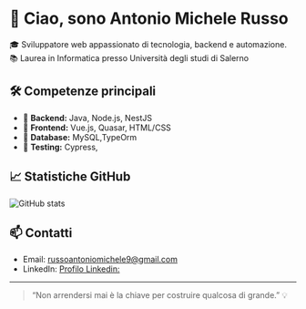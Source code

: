 # 👋 Ciao, sono Antonio Michele Russo

🎓 Sviluppatore web appassionato di tecnologia, backend e automazione.  
📚 Laurea in Informatica presso Università degli studi di Salerno

## 🛠️ Competenze principali
- 🔹 **Backend:** Java, Node.js, NestJS
- 🔹 **Frontend:** Vue.js, Quasar, HTML/CSS
- 🔹 **Database:** MySQL,TypeOrm
- 🔹 **Testing:** Cypress,

## 📈 Statistiche GitHub
![GitHub stats](https://github-readme-stats.vercel.app/api?username=michele55&show_icons=true&theme=radical)

## 📫 Contatti
- Email: [russoantoniomichele9@gmail.com](mailto:russoantoniomichele9@gmail.com)
- LinkedIn: [Profilo Linkedin:](https://www.linkedin.com/in/antonio-michele-russo-933575172/)

---

> “Non arrendersi mai è la chiave per costruire qualcosa di grande.” 💡
